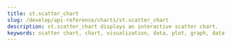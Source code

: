```yaml
---
title: st.scatter_chart
slug: /develop/api-reference/charts/st.scatter_chart
description: st.scatter_chart displays an interactive scatter chart.
keywords: scatter chart, chart, visualization, data, plot, graph, dataframe, correlation, points
---
```


<Autofunction function="streamlit.scatter_chart" />

<Autofunction function="DeltaGenerator.add_rows" />
